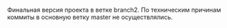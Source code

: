 Финальная версия проекта в ветке branch2. По техническим причинам коммиты в основную ветку master не осуществлялись.
